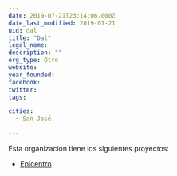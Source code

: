 ```yaml
---
date: 2019-07-21T23:14:06.000Z
date_last_modified: 2019-07-21
uid: dal
title: "Dal"
legal_name: 
description: ""
org_type: Otro
website: 
year_founded: 
facebook: 
twitter: 
tags:

cities: 
  - San José

---
```


Esta organización tiene los siguientes proyectos:

- [Epicentro](/proyectos/epicentro)
